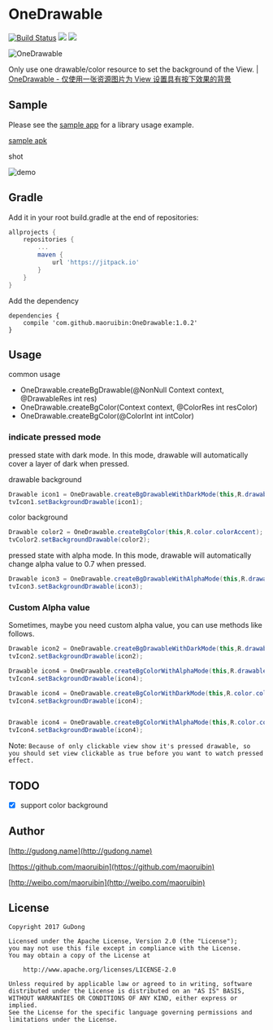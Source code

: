# OneDrawable

[![Build Status](https://travis-ci.org/maoruibin/OneDrawable.svg?branch=master)](https://travis-ci.org/maoruibin/OneDrawable)
[![](https://img.shields.io/hexpm/l/plug.svg)](https://github.com/maoruibin/OneDrawable/blob/master/LICENSE.txt)
[![](https://jitpack.io/v/maoruibin/OneDrawable.svg)](https://jitpack.io/#maoruibin/OneDrawable)

![OneDrawable](http://7xr9gx.com1.z0.glb.clouddn.com/slogin.gif)

Only use one drawable/color resource to set the background of the View. | [OneDrawable - 仅使用一张资源图片为 View 设置具有按下效果的背景](http://gudong.name/2017/04/05/OneDrawable.html)

## Sample
Please see the [sample app](https://github.com/maoruibin/OneDrawable/tree/master/app/src/main/java/name/gudong/demo) for a library usage example.

[sample apk](https://fir.im/leku)

shot 

![demo](http://7xr9gx.com1.z0.glb.clouddn.com/statebackgroundv2.gif)

## Gradle
Add it in your root build.gradle at the end of repositories:
```gradle
allprojects {
    repositories {
        ...
        maven {
            url 'https://jitpack.io'
        }
    }
}
```

Add the dependency

```
dependencies {
    compile 'com.github.maoruibin:OneDrawable:1.0.2'
}
```

## Usage

common usage

 - OneDrawable.createBgDrawable(@NonNull Context context, @DrawableRes int res)
 - OneDrawable.createBgColor(Context context, @ColorRes int resColor)
 - OneDrawable.createBgColor(@ColorInt int intColor)

### indicate pressed mode

pressed state with dark mode. In this mode, drawable will automatically cover a layer of dark when pressed.

drawable background

```java
Drawable icon1 = OneDrawable.createBgDrawableWithDarkMode(this,R.drawable.ic_action_name);
tvIcon1.setBackgroundDrawable(icon1);
```

color background 

```java
Drawable color2 = OneDrawable.createBgColor(this,R.color.colorAccent);
tvColor2.setBackgroundDrawable(color2);
```

pressed state with alpha mode. In this mode, drawable will automatically change alpha value to 0.7 when pressed.

```java
Drawable icon3 = OneDrawable.createBgDrawableWithAlphaMode(this,R.drawable.ic_action_add);
tvIcon3.setBackgroundDrawable(icon3);
```

### Custom Alpha value

Sometimes, maybe you need custom alpha value, you can use methods like follows.
 
```java
Drawable icon2 = OneDrawable.createBgDrawableWithDarkMode(this,R.drawable.ic_action_add,0.4f);
tvIcon2.setBackgroundDrawable(icon2);

Drawable icon4 = OneDrawable.createBgColorWithAlphaMode(this,R.drawable.ic_action_name,0.3f);
tvIcon4.setBackgroundDrawable(icon4);

Drawable icon4 = OneDrawable.createBgColorWithDarkMode(this,R.color.colorAccent,0.3f);
tvIcon4.setBackgroundDrawable(icon4);


Drawable icon4 = OneDrawable.createBgColorWithAlphaMode(this,R.color.colorAccent,0.3f);
tvIcon4.setBackgroundDrawable(icon4);

``` 

Note: `Because of only clickable view show it's pressed drawable, so you should set view clickable as true before you want to watch pressed effect.`


## TODO
- [X] support color background 

## Author
[http://gudong.name](http://gudong.name)

[https://github.com/maoruibin](https://github.com/maoruibin)

[http://weibo.com/maoruibin](http://weibo.com/maoruibin)

## License

    Copyright 2017 GuDong

    Licensed under the Apache License, Version 2.0 (the "License");
    you may not use this file except in compliance with the License.
    You may obtain a copy of the License at

        http://www.apache.org/licenses/LICENSE-2.0

    Unless required by applicable law or agreed to in writing, software
    distributed under the License is distributed on an "AS IS" BASIS,
    WITHOUT WARRANTIES OR CONDITIONS OF ANY KIND, either express or implied.
    See the License for the specific language governing permissions and
    limitations under the License.



